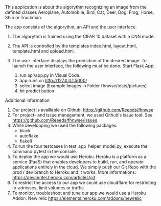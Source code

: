 This application is about the algorythm recognizing an image from the defined classes Aeroplane, Automobile, Bird, Cat, Deer, Dog, Frog, Horse, Ship or Truckman.

The app consists of the algorythm, an API and the user interface.

1. The algorythm is trained using the CIFAR 10 dataset with a CNN model.

2. The API is controlled by the templates index.html, layout.html, template.html and upload.html.

3. The user interface displays the prediction of the desired image. To launch the user interface, the following must be done.
Start Flask App:
    1. run api/app.py in Visual Code.
    2. app runs on http://127.0.0.1:5000/
    3. select image (Example Images in Folder fhnwse/tests/pictures)
    4. hit predict button




Additional information
1. Our project is availlable on Github: https://github.com/Reeeds/fhnwse
2. For project- and issue management, we used Github's issue tool. See https://github.com/Reeeds/fhnwse/issues
3. While developping we used the following packages:
    - black
    - autoflake
    - flake8
4. To run the four testcases in test_app_helper_model.py, execute the command pytest in the console.
5. To deploy the app we would use Heroku. Heroku is a platform as a service (PaaS) that enables developers to build, run, and operate applications entirely in the cloud. We simply push our Git Repo with the prod / dev branch to Heroku and it works. More informations: https://devcenter.heroku.com/articles/git
6. To restrict the access to our app we could use cloudflare for restricting ip-adresses, limit volumes or traffic
7. To monitor, troubleshoot and tune our app we would use a Heroku Addon: New relic https://elements.heroku.com/addons/newrelic
